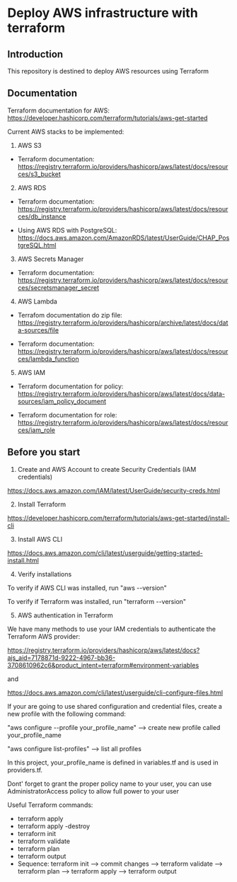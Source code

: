 # Deploy AWS infrastructure with terraform

## Introduction

This repository is destined to deploy AWS resources using Terraform


## Documentation

Terraform documentation for AWS: https://developer.hashicorp.com/terraform/tutorials/aws-get-started

Current AWS stacks to be implemented:

1) AWS S3

- Terraform documentation: https://registry.terraform.io/providers/hashicorp/aws/latest/docs/resources/s3_bucket

2) AWS RDS

- Terraform documentation: https://registry.terraform.io/providers/hashicorp/aws/latest/docs/resources/db_instance

- Using AWS RDS with PostgreSQL: https://docs.aws.amazon.com/AmazonRDS/latest/UserGuide/CHAP_PostgreSQL.html

3) AWS Secrets Manager

- Terraform documentation: https://registry.terraform.io/providers/hashicorp/aws/latest/docs/resources/secretsmanager_secret

4) AWS Lambda

- Terrafom documentation do zip file: https://registry.terraform.io/providers/hashicorp/archive/latest/docs/data-sources/file

- Terraform documentation: https://registry.terraform.io/providers/hashicorp/aws/latest/docs/resources/lambda_function

5) AWS IAM

- Terraform documentation for policy: https://registry.terraform.io/providers/hashicorp/aws/latest/docs/data-sources/iam_policy_document

- Terraform documentation for role: https://registry.terraform.io/providers/hashicorp/aws/latest/docs/resources/iam_role

## Before you start

1) Create and AWS Account to create Security Credentials (IAM credentials)

https://docs.aws.amazon.com/IAM/latest/UserGuide/security-creds.html

2) Install Terraform

https://developer.hashicorp.com/terraform/tutorials/aws-get-started/install-cli

3) Install AWS CLI

https://docs.aws.amazon.com/cli/latest/userguide/getting-started-install.html

4) Verify installations

To verify if AWS CLI was installed, run "aws --version"

To verify if Terraform was installed, run "terraform --version"

5) AWS authentication in Terraform

We have many methods to use your IAM credentials to authenticate the Terraform AWS provider:

https://registry.terraform.io/providers/hashicorp/aws/latest/docs?ajs_aid=7178871d-9222-4967-bb36-3708610962c6&product_intent=terraform#environment-variables

and 

https://docs.aws.amazon.com/cli/latest/userguide/cli-configure-files.html

If your are going to use shared configuration and credential files, create a new profile with the following command:

"aws configure --profile your_profile_name" --> create new profile called your_profile_name

"aws configure list-profiles" --> list all profiles

In this project, your_profile_name is defined in variables.tf and is used in providers.tf.

Dont' forget to grant the proper policy name to your user, you can use AdministratorAccess policy to allow full power to your user

Useful Terraform commands:
- terraform apply
- terraform apply -destroy
- terraform init
- terraform validate
- terraform plan
- terraform output
- Sequence: terraform init --> commit changes --> terraform validate --> terraform plan --> terraform apply --> terraform output

